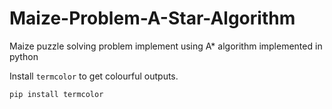 # Maize-Problem-A-Star-Algorithm

Maize puzzle solving problem implement using A* algorithm implemented in python

Install `termcolor` to get colourful outputs.

```
pip install termcolor
```
